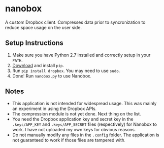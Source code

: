 nanobox
=======

A custom Dropbox client. Compresses data prior to syncronization to reduce space usage on the user side.

Setup Instructions
------------------

1. Make sure you have Python 2.7 installed and correctly setup in your `PATH`.
2. [Download](https://bootstrap.pypa.io/get-pip.py) and install `pip`.
3. Run `pip install dropbox`. You may need to use `sudo`.
4. Done! Run `nanobox.py` to use Nanobox.

Notes
-----

- This application is not intended for widespread usage. This was mainly an experiment in using the Dropbox APIs.
- The compression module is not yet done. Next thing on the list.
- You need the Dropbox application key and secret key in the `.keys/APP_KEY` and `.keys/APP_SECRET` files (respectively) for Nanobox to work. I have not uploaded my own keys for obvious reasons.
- Do not manually modify any files in the `.config` folder. The application is not guaranteed to work if those files are tampered with.